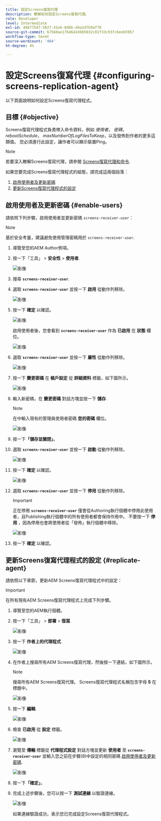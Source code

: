 ```yaml
---
title: 設定Screens復寫代理
description: 瞭解如何設定Screens復寫代理。
role: Developer
level: Intermediate
exl-id: 40877547-5027-41eb-8d66-d4a2d7b9af70
source-git-commit: 67560ae17646424985032c81f33c937c6eeb5957
workflow-type: tm+mt
source-wordcount: '464'
ht-degree: 4%

---
```


# 設定Screens復寫代理 {#configuring-screens-replication-agent}

以下頁面說明如何設定Screens復寫代理程式。

## 目標 {#objective}

Screens復寫代理程式負責帶入命令資料，例如 *使用者*， *密碼*， *rebootSchedule*， *maxNumberOfLogFilesToKeep*，以及發佈到作者的更多這類值。 您必須進行此設定，讓作者可以顯示裝置Ping。

>[!NOTE]
>若要深入瞭解Screens復寫代理，請參閱 [Screens復寫代理和命令](https://experienceleague.adobe.com/en/docs/experience-manager-screens/user-guide/administering/author-publish/author-publish-architecture-overview#screens-replication-agents-and-commands).

如果您要完成Screens復寫代理程式的組態，請完成這兩個段落：

1. [啟用使用者及更新密碼](#enable-users)
1. [更新Screens復寫代理程式的設定](#replicate-agent)

## 啟用使用者及更新密碼 {#enable-users}

請依照下列步驟，啟用使用者並更新密碼 `screens-receiver-user`：

>[!NOTE]
>基於安全考量，建議避免使用管理密碼用於 `screens-receiver-user`.

1. 導覽至您的AEM Author例項。

1. 按一下「工具」 > **安全性** > **使用者**.

   ![影像](/help/user-guide/assets/screens-replication/screens-replication1.png)

1. 搜尋 **`screens-receiver-user`**.

1. 選取 **`screens-receiver-user`** 並按一下 **啟用** 從動作列移除。

   ![影像](/help/user-guide/assets/screens-replication/screens-replication2.png)

1. 按一下 **確定** 以確認。

   ![影像](/help/user-guide/assets/screens-replication/screens-replication3.png)

   啟用使用者後，您會看到 **`screens-receiver-user`** 作為 **已啟用** 在 **狀態** 欄位。

   ![影像](/help/user-guide/assets/screens-replication/screens-replication4.png)

1. 選取 **`screens-receiver-user`** 並按一下 **屬性** 從動作列移除。

   ![影像](/help/user-guide/assets/screens-replication/screens-replication5.png)

1. 按一下 **變更密碼** 在 **帳戶設定** 從 **詳細資料** 標籤，如下圖所示。

   ![影像](/help/user-guide/assets/screens-replication/screens-replication6.png)

1. 輸入新密碼，在 **變更密碼** 對話方塊並按一下 **儲存**.

   >[!NOTE]
   >在中輸入現有的管理員使用者密碼 **您的密碼** 欄位。

   ![影像](/help/user-guide/assets/screens-replication/screens-replication7.png)

1. 按一下&#x200B;**「儲存並關閉」**。

1. 選取 **`screens-receiver-user`** 並按一下 **啟動** 從動作列移除。

   ![影像](/help/user-guide/assets/screens-replication/screens-replication8.png)

1. 按一下 **確定** 以確認。

   ![影像](/help/user-guide/assets/screens-replication/screens-replication9.png)

1. 選取 **`screens-receiver-user`** 並按一下 **停用** 從動作列移除。

   >[!IMPORTANT]
   > 正在停用 **`screens-receiver-user`** 僅會從Authoring執行個體中停用此使用者，且Publishing執行個體中的所有使用者都會保持作用中。 不要按一下 **停用** ，因為停用也會將使用者從「發佈」執行個體中移除。

   ![影像](/help/user-guide/assets/screens-replication/screens-replication10.png)

1. 按一下 **確定** 以確認。

## 更新Screens復寫代理程式的設定 {#replicate-agent}

請依照以下章節，更新AEM Screens復寫代理程式中的設定：

>[!IMPORTANT]
>在所有現有AEM Screens復寫代理程式上完成下列步驟。

1. 導覽至您的AEM執行個體。
1. 按一下「工具」 > **部署** > **復寫**.

   ![影像](/help/user-guide/assets/screens-replication/screens-replication1a.png)

1. 按一下 **作者上的代理程式**.

   ![影像](/help/user-guide/assets/screens-replication/screens-replication1b.png)

1. 在作者上搜尋所有AEM Screens復寫代理，然後按一下連結，如下圖所示。

   >[!NOTE]
   >搜尋所有AEM Screens復寫代理。 Screens復寫代理程式名稱包含字母 **S** 在標題中。

   ![影像](/help/user-guide/assets/screens-replication/screens-replication1c.png)

1. 按一下 **編輯**.

   ![影像](/help/user-guide/assets/screens-replication/screens-replication1d.png)

1. 檢查 **已啟用** 從 **設定** 標籤。

   ![影像](/help/user-guide/assets/screens-replication/screens-replication1e.png)

1. 瀏覽至 **傳輸** 標籤從 **代理程式設定** 對話方塊並更新 **使用者** 至 **`screens-receiver-user`** 並輸入您之前在步驟(8)中設定的相同密碼 [啟用使用者及更新密碼](#enable-users).

   ![影像](/help/user-guide/assets/screens-replication/screens-replication1-f.png)

1. 按一下&#x200B;**「確定」**。

1. 完成上述步驟後，您可以按一下 **測試連線** 以驗證連線。

   ![影像](/help/user-guide/assets/screens-replication/screens-replication1g.png)

   如果連線驗證成功，表示您已完成設定Screens復寫代理程式。
